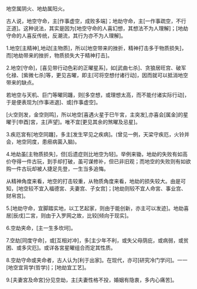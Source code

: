 地空属阴火、地劫属阳火。

古人说，地空守命，主[作事虚空，成败多端]；地劫守命，主[一作事疏空，不行正道]。这种说法，其实是因为[地空守命的人喜幻想，其想法不为人理解]；[地劫守命的人喜反传统，反潮流，其行为亦不为人理解]。

1.地空[主精神],地动[主物质]，所以[地空带来的挫折，精神打击多于物质损失]，而[地劫带来的挫折，物质损失大于精神打击]。

2.地空[守命]，[喜见带行动色彩的正曜星系]，如[武曲七杀]、贪狼居旺宫、破军化禄、[紫微七杀]等，更见吉曜，即主[可将空想付诸行动]，因而就可以抵消地空带来的缺点。

若地空与天机、巨门等曜同躔，则[多空想，或理想太高，而不能付诸实际行动]，于是便表现为[作事进退]、或[作事虚空]。

[火空则发，金空则鸣]，所以地空[喜遇火星于巳午宮，主突发],亦喜会[属金]的星曜于[申酉]宮，主[声望]。唯不宜[更见其余的煞曜及忌星]。

3.疾厄宮有[地空同躔]，多主[发生罕见之疾病]。(曾见一例，天梁守疾厄，火铃并会，地空同度，患癆病菌入脑)。

4.地劫虽[主物质损失]，但[后遗症则比地空为轻]。举例来锄，地劫的失败有如高价夺得一件古玩，到手却打破，虽可谋修补，但已非旧观；而地空的失败则有如欲购一件古玩却被人捷足先登，一生当多追悔。

从精神角度来看，地空的打击较重，从物质角度来看，地劫的损失较大。由是可知，[地空较不宜入福德宮、夫妻宫、子女宫]；[地劫则较不宜人命宮、事业宫、财帛宫]。

5.[地劫守命，宜脚踏实地，以工艺起家，则由于能创新，亦主可以发迹]。地劫喜居[辰戌]二宮，则由于入罗网之故，比较[倾向于现实]。

6.空劫夹命，[主一生多坎坷]。

7.空劫[同度守命]，或[互相对冲]，多[主少年不利，或失父母荫庇，或病弱，或贫困、或多灾厄]。或详各宮星曜组合而定其性质。

8.空劫守命或夹命者，古人认为[利于出家]。在现代，亦可[研究冷门学问]。一一[地空宜背学(哲学)]；[地劫宜工艺]。

9.[夫妻宮及命宮]分见空劫，主[夫妻性格不投，婚姻有隐衷，多内心痛苦]。